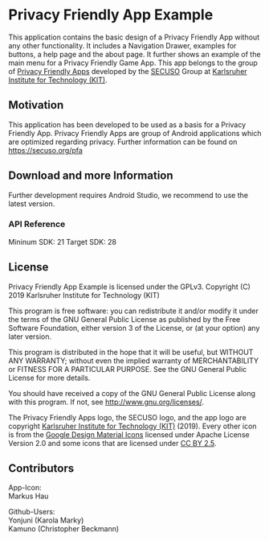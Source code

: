 ﻿# Privacy Friendly App Example

This application contains the basic design of a Privacy Friendly App without any other functionality. It includes a Navigation Drawer, examples for buttons, a help page and the about page. It further shows an example of the main menu for a Privacy Friendly Game App. This app belongs to the group of [Privacy Friendly Apps](https://secuso.org/pfa) developed by the [SECUSO](https://secuso.org/) Group at [Karlsruher Institute for Technology (KIT)](https://www.kit.edu).

## Motivation

This application has been developed to be used as a basis for a Privacy Friendly App. Privacy Friendly Apps are group of Android applications which are optimized regarding privacy. Further information can be found on https://secuso.org/pfa

## Download and more Information

Further development requires Android Studio, we recommend to use the latest version.
 
### API Reference

Mininum SDK: 21
Target SDK: 28 

## License

Privacy Friendly App Example is licensed under the GPLv3.
Copyright (C) 2019 Karlsruher Institute for Technology (KIT)

This program is free software: you can redistribute it and/or modify
it under the terms of the GNU General Public License as published by
the Free Software Foundation, either version 3 of the License, or
(at your option) any later version.

This program is distributed in the hope that it will be useful,
but WITHOUT ANY WARRANTY; without even the implied warranty of
MERCHANTABILITY or FITNESS FOR A PARTICULAR PURPOSE.  See the
GNU General Public License for more details.

You should have received a copy of the GNU General Public License
along with this program. If not, see <http://www.gnu.org/licenses/>.

The Privacy Friendly Apps logo, the SECUSO logo, and the app logo are copyright [Karlsruher Institute for Technology (KIT)](https://www.kit.edu) (2019). Every other icon is from the [Google Design Material Icons](https://design.google.com/icons/index.html) licensed under Apache License Version 2.0 and some icons that are licensed under [CC BY 2.5](http://creativecommons.org/licenses/by/2.5/).


## Contributors

App-Icon: <br />
Markus Hau<br />

Github-Users: <br />
Yonjuni (Karola Marky)<br />
Kamuno (Christopher Beckmann)
